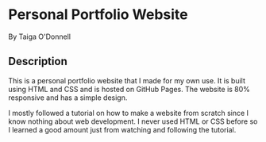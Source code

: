 # Personal Portfolio Website

By Taiga O'Donnell

## Description
This is a personal portfolio website that I made for my own use. It is built using HTML and CSS and is hosted on GitHub Pages. The website is 80% responsive and has a simple design.

I mostly followed a tutorial on how to make a website from scratch since I know nothing about web development. I never used HTML or CSS before so I learned a good amount just from watching and following the tutorial.

